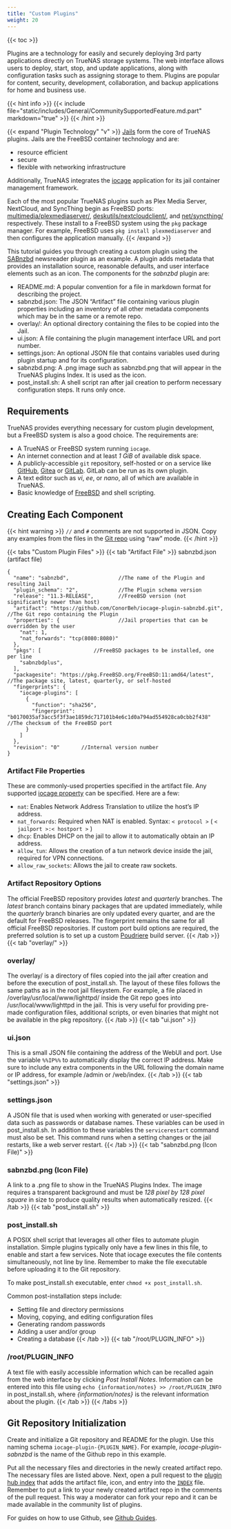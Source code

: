 ```yaml
---
title: "Custom Plugins"
weight: 20
---
```


{{< toc >}}

Plugins are a technology for easily and securely deploying 3rd party applications directly on TrueNAS storage systems.
The web interface allows users to deploy, start, stop, and update applications, along with configuration tasks such as assigning storage to them.
Plugins are popular for content, security, development, collaboration, and backup applications for home and business use.

{{< hint info >}}
{{< include file="static/includes/General/CommunitySupportedFeature.md.part" markdown="true" >}}
{{< /hint >}}

{{< expand "Plugin Technology" "v" >}}
[Jails](https://docs.freebsd.org/en/books/handbook/jails/) form the core of TrueNAS plugins.
Jails are the FreeBSD container technology and are:
* resource efficient
* secure
* flexible with networking infrastructure

Additionally, TrueNAS integrates the [iocage](https://iocage.io/) application for its jail container management framework.

Each of the most popular TrueNAS plugins such as Plex Media Server, NextCloud, and SyncThing begin as FreeBSD ports: [multimedia/plexmediaserver/](https://www.freshports.org/multimedia/plexmediaserver/), [deskutils/nextcloudclient/](https://www.freshports.org/deskutils/nextcloudclient/), and [net/syncthing/](https://www.freshports.org/net/syncthing/) respectively.
These install to a FreeBSD system using the `pkg` package manager.
For example, FreeBSD uses `pkg install plexmediaserver` and then configures the application manually.
{{< /expand >}}

This tutorial guides you through creating a custom plugin using the [SABnzbd](https://sabnzbd.org/) newsreader plugin as an example.
A plugin adds metadata that provides an installation source, reasonable defaults, and user interface elements such as an icon.
The components for the *sabnzbd* plugin are:

* <file>README.md</file>: A popular convention for a file in markdown format for describing the project.
* <file>sabnzbd.json</file>: The JSON “Artifact” file containing various plugin properties including an inventory of all other metadata components which may be in the same or a remote repo.
* <file>overlay/</file>: An optional directory containing the files to be copied into the Jail.
* <file>ui.json</file>: A file containing the plugin management interface URL and port number.
* <file>settings.json</file>: An optional JSON file that contains variables used during plugin startup and for its configuration.
* <file>sabnzbd.png</file>: A <file>.png</file> image such as <file>sabnzbd.png</file> that will appear in the TrueNAS plugins Index. It is used as the icon.
* <file>post_install.sh</file>: A shell script ran after jail creation to perform necessary configuration steps. It runs only once.

## Requirements

TrueNAS provides everything necessary for custom plugin development, but a FreeBSD system is also a good choice. The requirements are:

* A TrueNAS or FreeBSD system running `iocage`.
* An internet connection and at least *1 GiB* of available disk space.
* A publicly-accessible `git` repository, self-hosted or on a service like [GitHub](https://github.com/), [Gitea](https://gitea.io/en-us/) or [GitLab](https://about.gitlab.com/). GitLab can be run as its own plugin.
* A text editor such as *vi*, *ee*, or *nano*, all of which are available in TrueNAS.
* Basic knowledge of [FreeBSD](https://www.freebsd.org/doc/en_US.ISO8859-1/books/handbook/) and shell scripting.

## Creating Each Component

{{< hint warning >}}
`//` and `#` comments are not supported in JSON.
Copy any examples from the files in the [Git repo](https://github.com/ix-plugin-hub) using “raw” mode.
{{< /hint >}}

{{< tabs "Custom Plugin Files" >}}
{{< tab "Artifact File" >}}
<file>sabnzbd.json</file> (artifact file)
```
{
  "name": "sabnzbd",                //The name of the Plugin and resulting Jail
  "plugin_schema": "2",             //The Plugin schema version
  "release": "11.3-RELEASE",        //FreeBSD version (not significantly newer than host)
  "artifact": "https://github.com/ConorBeh/iocage-plugin-sabnzbd.git",      //The Git repo containing the Plugin
  "properties": {                   //Jail properties that can be overridden by the user
    "nat": 1,
    "nat_forwards": "tcp(8080:8080)"
  },
  "pkgs": [                 //FreeBSD packages to be installed, one per line
    "sabnzbdplus",
  ],
  "packagesite": "https://pkg.FreeBSD.org/FreeBSD:11:amd64/latest",          //The package site, latest, quarterly, or self-hosted
  "fingerprints": {
    "iocage-plugins": [
      {
        "function": "sha256",
        "fingerprint": "b0170035af3acc5f3f3ae1859dc717101b4e6c1d0a794ad554928ca0cbb2f438"       //The checksum of the FreeBSD port
      }
    ]
  },
  "revision": "0"       //Internal version number
}
```

### Artifact File Properties

These are commonly-used properties specified in the artifact file.
Any supported [iocage property](https://www.freebsd.org/cgi/man.cgi?query=iocage&apropos=0&sektion=8&manpath=FreeBSD+11.3-RELEASE+and+Ports&arch=default&format=html) can be specified.
Here are a few:

* `nat`: Enables Network Address Translation to utilize the host’s IP address.
* `nat_forwards`: Required when NAT is enabled. Syntax: `< protocol >` ( `< jailport >:< hostport >` )
* `dhcp`: Enables DHCP on the jail to allow it to automatically obtain an IP address.
* `allow_tun`: Allows the creation of a tun network device inside the jail, required for VPN connections.
* `allow_raw_sockets`: Allows the jail to create raw sockets.

### Artifact Repository Options

The official FreeBSD repository provides *latest* and *quarterly* branches.
The *latest* branch contains binary packages that are updated immediately, while the *quarterly* branch binaries are only updated every quarter, and are the default for FreeBSD releases.
The fingerprint remains the same for all official FreeBSD repositories.
If custom port build options are required, the preferred solution is to set up a custom [Poudriere](https://www.freebsd.org/doc/handbook/ports-poudriere.html) build server.
{{< /tab >}}
{{< tab "overlay/" >}}
### <file>overlay/</file>

The <file>overlay/</file> is a directory of files copied into the jail after creation and before the execution of <file>post_install.sh</file>.
The layout of these files follows the same paths as in the root jail filesystem.
For example, a file placed in <file>/overlay/usr/local/www/lighttpd/</file> inside the Git repo goes into <file>/usr/local/www/lighttpd</file> in the jail.
This is very useful for providing pre-made configuration files, additional scripts, or even binaries that might not be available in the pkg repository.
{{< /tab >}}
{{< tab "ui.json" >}}
### <file>ui.json</file>

This is a small JSON file containing the address of the WebUI and port.
Use the variable `%%IP%%` to automatically display the correct IP address.
Make sure to include any extra components in the URL following the domain name or IP address, for example <file>/admin</file> or <file>/web/index</file>.
{{< /tab >}}
{{< tab "settings.json" >}}
### <file>settings.json</file>

A JSON file that is used when working with generated or user-specified data such as passwords or database names.
These variables can be used in <file>post_install.sh</file>.
In addition to these variables the `servicerestart` command must also be set.
This command runs when a setting changes or the jail restarts, like a web server restart.
{{< /tab >}}
{{< tab "sabnzbd.png (Icon File)" >}}
### <file>sabnzbd.png</file> (Icon File)

A link to a <file>.png</file> file to show in the TrueNAS Plugins Index.
The image requires a transparent background and must be *128 pixel by 128 pixel square* in size to produce quality results when automatically resized.
{{< /tab >}}
{{< tab "post_install.sh" >}}
### <file>post_install.sh</file>

A POSIX shell script that leverages all other files to automate plugin installation.
Simple plugins typically only have a few lines in this file, to enable and start a few services.
Note that iocage executes the file contents simultaneously, not line by line.
Remember to make the file executable before uploading it to the Git repository.

To make <file>post_install.sh</file> executable, enter `chmod +x post_install.sh`.

Common post-installation steps include:

* Setting file and directory permissions
* Moving, copying, and editing configuration files
* Generating random passwords
* Adding a user and/or group
* Creating a database
{{< /tab >}}
{{< tab "/root/PLUGIN_INFO" >}}
### <file>/root/PLUGIN_INFO</file>

A text file with easily accessible information which can be recalled again from the web interface by clicking *Post Install Notes*.
Information can be entered into this file using `echo {information/notes} >> /root/PLUGIN_INFO` in <file>post_install.sh</file>, where *{information/notes}* is the relevant information about the plugin.
{{< /tab >}}
{{< /tabs >}}

## Git Repository Initialization

Create and initialize a Git repository and <file>README</file> for the plugin.
Use this naming schema `iocage-plugin-{PLUGIN_NAME}`.
For example, *iocage-plugin-sabnzbd* is the name of the Github repo in this example.

Put all the necessary files and directories in the newly created artifact repo.
The necessary files are listed above.
Next, open a pull request to the [plugin hub index](https://github.com/ix-plugin-hub/iocage-plugin-index) that adds the artifact file, icon, and entry into the [`INDEX`](https://github.com/ix-plugin-hub/iocage-plugin-index/blob/master/INDEX) file.
Remember to put a link to your newly created artifact repo in the comments of the pull request.
This way a moderator can fork your repo and it can be made available in the community list of plugins.

For guides on how to use Github, see [Github Guides](https://guides.github.com/).